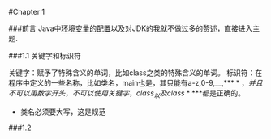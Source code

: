 #Chapter 1

###前言
Java中[环境变量的配置](http://www.cnblogs.com/linjiqin/archive/2013/11/02/3403095.html)以及对JDK的我就不做过多的赘述，直接进入主题.

###1.1 关键字和标识符

关键字：赋予了特殊含义的单词，比如class之类的特殊含义的单词。
标识符：在程序中定义的一些名称，比如类名，main也是，其只能有a-z,0-9,__,**$**，并且不可以用数字开头，不可以使用关键字，class _以及class **$**都是正确的。

+ 类名必须要大写，这是规范

###1.2  
